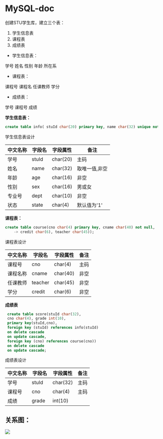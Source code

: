 # MySQL-doc
创建STU学生库，建立三个表：
1. 学生信息表
1. 课程表
1. 成绩表
* 学生信息表：

学号 姓名 性别 年龄 所在系
* 课程表：

课程号 课程名 任课教师 学分
* 成绩表：

学号 课程号 成绩            

**学生信息表：**

```sql
create table info( stuId char(20) primary key, name char(32) unique not null, sex char(16)，age char(16)，dept char(20), state char（4） default('1') );
```
学生信息表设计

中文名称 | 字段名|字段属性 | 备注
---------|-------|--------|-----------
学号    | stuId |char(20)|主码
姓名    |name   |char(32)|取唯一值,非空
年龄    |age    |char(16)|非空
性别    |sex    |char(16)|男或女
专业号  |dept   |char(10)|非空
状态    |state  |char(4) |默认值为'1'

 
**课程表：**

```sql
create table course(cno char(4) primary key, cname char(40) not null,
    -> credit char(6), teacher char(45));
```
课程表设计

中文名称 | 字段名 |字段属性 | 备注
---------|--------|--------|---
课程号   |cno    |char(4)  |主码
课程名称 |cname  |char(40) |非空
任课教师 |teacher|char(45) |非空
学分     |credit |char(6)  |非空
**成绩表**

```sql
 create table score(stuId char(32), 
 cno char(4), grade int(10), 
 primary key(stuId,cno), 
 foreign key (stuId) references info(stuId) 
 on delete cascade
 on update cascade, 
 foreign key (cno) references course(cno))
 on delete cascade
 on update cascade;
```
成绩表设计

中文名称 | 字段名 |字段属性 | 备注
---------|-------|---------|----
学号    |stuId   |char(32) |主码
课程号  |cno     |char(4)  |主码
成绩    |grade   |int(10)  |

## 关系图：
![](img/ER图.jpg)


